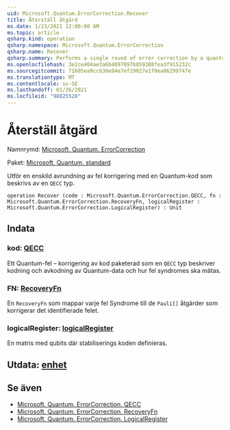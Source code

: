```yaml
---
uid: Microsoft.Quantum.ErrorCorrection.Recover
title: Återställ åtgärd
ms.date: 1/23/2021 12:00:00 AM
ms.topic: article
qsharp.kind: operation
qsharp.namespace: Microsoft.Quantum.ErrorCorrection
qsharp.name: Recover
qsharp.summary: Performs a single round of error correction by a quantum code described by a `QECC` type.
ms.openlocfilehash: 3e2ce404ae3a6b4097897b859388fea3f915232c
ms.sourcegitcommit: 71605ea9cc630e84e7ef29027e1f0ea06299747e
ms.translationtype: MT
ms.contentlocale: sv-SE
ms.lasthandoff: 01/26/2021
ms.locfileid: "98825528"
---
```

# <a name="recover-operation"></a>Återställ åtgärd

Namnrymd: [Microsoft. Quantum. ErrorCorrection](xref:Microsoft.Quantum.ErrorCorrection)

Paket: [Microsoft. Quantum. standard](https://nuget.org/packages/Microsoft.Quantum.Standard)


Utför en enskild avrundning av fel korrigering med en Quantum-kod som beskrivs av en `QECC` typ.

```qsharp
operation Recover (code : Microsoft.Quantum.ErrorCorrection.QECC, fn : Microsoft.Quantum.ErrorCorrection.RecoveryFn, logicalRegister : Microsoft.Quantum.ErrorCorrection.LogicalRegister) : Unit
```


## <a name="input"></a>Indata

### <a name="code--qecc"></a>kod: [QECC](xref:Microsoft.Quantum.ErrorCorrection.QECC)

Ett Quantum-fel – korrigering av kod paketerad som en `QECC` typ beskriver kodning och avkodning av Quantum-data och hur fel syndromes ska mätas.


### <a name="fn--recoveryfn"></a>FN: [RecoveryFn](xref:Microsoft.Quantum.ErrorCorrection.RecoveryFn)

En `RecoveryFn` som mappar varje fel Syndrome till de `Pauli[]` åtgärder som korrigerar det identifierade felet.


### <a name="logicalregister--logicalregister"></a>logicalRegister: [logicalRegister](xref:Microsoft.Quantum.ErrorCorrection.LogicalRegister)

En matris med qubits där stabiliserings koden definieras.



## <a name="output--unit"></a>Utdata: [enhet](xref:microsoft.quantum.lang-ref.unit)



## <a name="see-also"></a>Se även

- [Microsoft. Quantum. ErrorCorrection. QECC](xref:Microsoft.Quantum.ErrorCorrection.QECC)
- [Microsoft. Quantum. ErrorCorrection. RecoveryFn](xref:Microsoft.Quantum.ErrorCorrection.RecoveryFn)
- [Microsoft. Quantum. ErrorCorrection. LogicalRegister](xref:Microsoft.Quantum.ErrorCorrection.LogicalRegister)